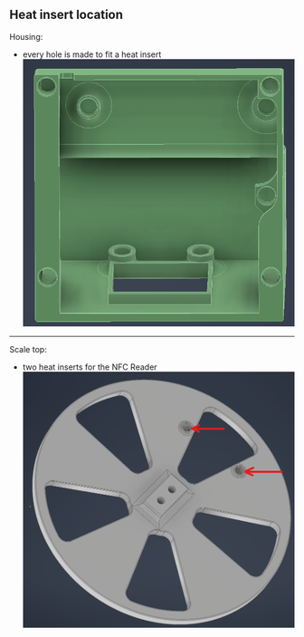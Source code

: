 ## **Heat insert location**

Housing: 
- every hole is made to fit a heat insert
![](./Housing_Heatinsert_Location_usermod_spitzbirne32_.png)

---
Scale top: 
- two heat inserts for the NFC Reader
![](./ScaleTop_Heatinsert_Location_usermod_spitzbirne32_.png)
  

